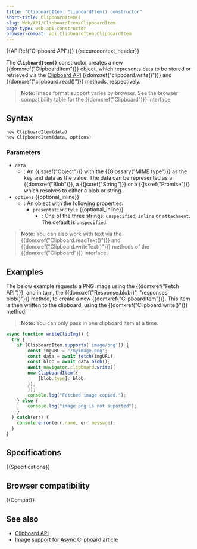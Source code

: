 ```yaml
---
title: "ClipboardItem: ClipboardItem() constructor"
short-title: ClipboardItem()
slug: Web/API/ClipboardItem/ClipboardItem
page-type: web-api-constructor
browser-compat: api.ClipboardItem.ClipboardItem
---
```


{{APIRef("Clipboard API")}} {{securecontext_header}}

The **`ClipboardItem()`** constructor creates a new {{domxref("ClipboardItem")}} object, which represents data to be stored or retrieved via the [Clipboard API](/en-US/docs/Web/API/Clipboard_API) {{domxref("clipboard.write()")}} and {{domxref("clipboard.read()")}} methods, respectively.

> **Note:** Image format support varies by browser. See the browser compatibility table for the {{domxref("Clipboard")}} interface.

## Syntax

```js-nolint
new ClipboardItem(data)
new ClipboardItem(data, options)
```

### Parameters

- `data`
  - : An {{jsxref("Object")}} with the {{Glossary("MIME type")}} as the key and data as the value.
    The data can be represented as a {{domxref("Blob")}}, a {{jsxref("String")}} or a {{jsxref("Promise")}} which resolves to either a blob or string.
- `options` {{optional_inline}}
  - : An object with the following properties:
    - `presentationStyle` {{optional_inline}}
      - : One of the three strings: `unspecified`, `inline` or `attachment`.
        The default is `unspecified`.

> **Note:** You can also work with text via the {{domxref("Clipboard.readText()")}} and {{domxref("Clipboard.writeText()")}} methods of the {{domxref("Clipboard")}} interface.

## Examples

The below example requests a PNG image using the {{domxref("Fetch API")}}, and in turn, the {{domxref("Response.blob()", "responses' blob()")}} method, to create a new {{domxref("ClipboardItem")}}.
This item is then written to the clipboard, using the {{domxref("Clipboard.write()")}} method.

> **Note:** You can only pass in one clipboard item at a time.

```js
async function writeClipImg() {
  try {
    if (ClipboardItem.supports('image/png')) {
        const imgURL = "/myimage.png";
        const data = await fetch(imgURL);
        const blob = await data.blob();
        await navigator.clipboard.write([
        new ClipboardItem({
            [blob.type]: blob,
        }),
        ]);
        console.log("Fetched image copied.");
    } else {
        console.log("image png is not suported");
    }
  } catch(err) {
    console.error(err.name, err.message);
  }
}
```

## Specifications

{{Specifications}}

## Browser compatibility

{{Compat}}

## See also

- [Clipboard API](/en-US/docs/Web/API/Clipboard_API)
- [Image support for Async Clipboard article](https://web.dev/articles/async-clipboard)
